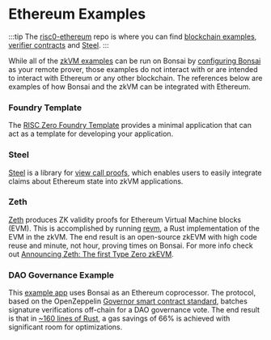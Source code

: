 # Ethereum Examples

:::tip
The [risc0-ethereum][risc0-ethereum] repo is where you can find [blockchain examples][blockchain-examples], [verifier contracts][verifier-contracts] and [Steel][steel-src].
:::

While all of the [zkVM examples][zkvm-examples] can be run on Bonsai by [configuring Bonsai][remote-proving] as your remote prover, those examples do not interact with or are intended to interact with Ethereum or any other blockchain. The references below are examples of how Bonsai and the zkVM can be integrated with Ethereum.

### Foundry Template

The [RISC Zero Foundry Template][foundry-template] provides a minimal application that can act as a template for developing your application.

### Steel

[Steel][steel-repo] is a library for [view call proofs][steel-blog], which enables users to easily integrate claims about Ethereum state into zkVM applications.

### Zeth

[Zeth][zeth-repo] produces ZK validity proofs for Ethereum Virtual Machine blocks (EVM). This is accomplished by running [revm], a Rust implementation of the EVM in the zkVM. The end result is an open-source zkEVM with high code reuse and minute, not hour, proving times on Bonsai. For more info check out [Announcing Zeth: The first Type Zero zkEVM][zeth-article].

### DAO Governance Example

This [example app][governance-example] uses Bonsai as an Ethereum coprocessor. The protocol, based on the OpenZeppelin [Governor smart contract standard][governor-standard], batches signature verifications off-chain for a DAO governance vote. The end result is that in [\~160 lines of Rust][signature-aggregation], a gas savings of 66% is achieved with significant room for optimizations.

[blockchain-examples]: https://github.com/risc0/risc0-ethereum/tree/release-1.0/examples
[foundry-template]: https://github.com/risc0/risc0-foundry-template
[governance-example]: https://github.com/risc0/risc0-ethereum/tree/release-1.0/examples/governance
[governor-standard]: https://docs.openzeppelin.com/contracts/5.x/api/governance
[remote-proving]: ../generating-proofs/remote-proving.md
[revm]: https://crates.io/crates/revm
[risc0-ethereum]: https://github.com/risc0/risc0-ethereum/tree/release-1.0
[signature-aggregation]: https://github.com/risc0/risc0-ethereum/blob/release-1.0/examples/governance/methods/guest/src/bin/finalize_votes.rs
[steel-blog]: https://www.risczero.com/blog/introducing-steel-1.0
[steel-repo]: https://crates.io/crates/risc0-steel
[steel-src]: https://github.com/risc0/risc0-ethereum/tree/release-1.0/steel
[verifier-contracts]: https://github.com/risc0/risc0-ethereum/tree/release-1.0/contracts
[zeth-article]: https://www.risczero.com/news/zeth-release
[zeth-repo]: https://github.com/risc0/zeth
[zkvm-examples]: /api/zkvm/examples
